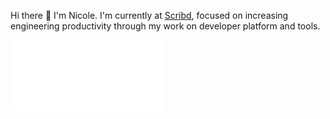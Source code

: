 Hi there 👋 I'm Nicole. I'm currently at [Scribd](https://github.com/scribd), focused on increasing engineering productivity through my work on developer platform and tools.

<!--
**nicoleepp/nicoleepp** is a ✨ _special_ ✨ repository because its `README.md` (this file) appears on your GitHub profile.

Here are some ideas to get you started:

- 🔭 I’m currently working on ...
- 🌱 I’m currently learning ...
- 👯 I’m looking to collaborate on ...
- 🤔 I’m looking for help with ...
- 💬 Ask me about ...
- 📫 How to reach me: ...
- 😄 Pronouns: ...
- ⚡ Fun fact: ...
-->
<a href="https://github.com/nicoleepp">
    <img align="center" width="49%" src="./achievements.svg" />
</a>
